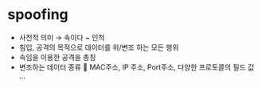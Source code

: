 #  spoofing 

- 사전적 의미 → 속이다 ~   인척
- 침입, 공격의 목적으로 데이터를 위/변조 하는 모든 행위
- 속임을 이용한 공격을 총칭
- 변조하는 데이터 종류  MAC주소, IP 주소, Port주소, 다양한 프로토콜의 필드 값 ...

<br>

